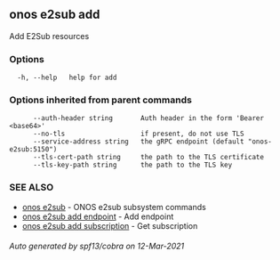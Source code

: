 ## onos e2sub add

Add E2Sub resources

### Options

```
  -h, --help   help for add
```

### Options inherited from parent commands

```
      --auth-header string       Auth header in the form 'Bearer <base64>'
      --no-tls                   if present, do not use TLS
      --service-address string   the gRPC endpoint (default "onos-e2sub:5150")
      --tls-cert-path string     the path to the TLS certificate
      --tls-key-path string      the path to the TLS key
```

### SEE ALSO

* [onos e2sub](onos_e2sub.md)	 - ONOS e2sub subsystem commands
* [onos e2sub add endpoint](onos_e2sub_add_endpoint.md)	 - Add endpoint
* [onos e2sub add subscription](onos_e2sub_add_subscription.md)	 - Get subscription

###### Auto generated by spf13/cobra on 12-Mar-2021
